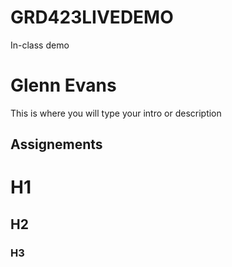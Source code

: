 # GRD423LIVEDEMO
In-class demo 
<h1>Glenn Evans</h1>
<p>This is where you will type your intro or description</p>

<h2>Assignements</h2>

# H1
## H2
### H3
